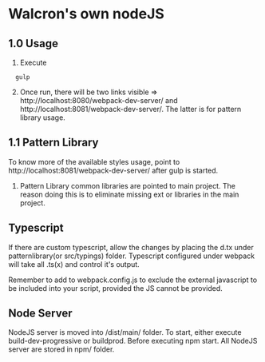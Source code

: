 # Walcron's own nodeJS

## 1.0 Usage
1. Execute
```
  gulp
```
2. Once run, there will be two links visible => http://localhost:8080/webpack-dev-server/ and http://localhost:8081/webpack-dev-server/. The latter is for pattern library usage.

## 1.1 Pattern Library
To know more of the available styles usage, point to http://localhost:8081/webpack-dev-server/ after gulp is started.

1. Pattern Library common libraries are pointed to main project. The reason doing this is to eliminate missing ext or libraries in the main project.

## Typescript
If there are custom typescript, allow the changes by placing the d.tx under patternlibrary(or src/typings) folder. Typescript configured under webpack will take all .ts(x) and control it's output.

Remember to add to webpack.config.js to exclude the external javascript to be included into your script, provided the JS cannot be provided.

## Node Server
NodeJS server is moved into /dist/main/ folder. To start, either execute build-dev-progressive or buildprod. Before executing npm start.
All NodeJS server are stored in npm/ folder.
